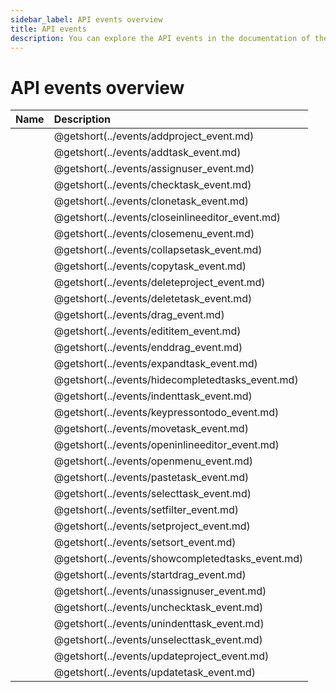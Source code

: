 ```yaml
---
sidebar_label: API events overview
title: API events 
description: You can explore the API events in the documentation of the DHTMLX JavaScript To Do List library. Browse developer guides and API reference, try out code examples and live demos, and download a free 30-day evaluation version of DHTMLX To Do List.
---
```


# API events overview


| Name                                      | Description                                      |
| :---------------------------------------- | :----------------------------------------------- |
| [](../events/addproject_event.md)         | @getshort(../events/addproject_event.md)         |
| [](../events/addtask_event.md)            | @getshort(../events/addtask_event.md)            |
| [](../events/assignuser_event.md)         | @getshort(../events/assignuser_event.md)         |
| [](../events/checktask_event.md)          | @getshort(../events/checktask_event.md)          |
| [](../events/clonetask_event.md)          | @getshort(../events/clonetask_event.md)          |
| [](../events/closeinlineeditor_event.md)  | @getshort(../events/closeinlineeditor_event.md)  |
| [](../events/closemenu_event.md)          | @getshort(../events/closemenu_event.md)          |
| [](../events/collapsetask_event.md)       | @getshort(../events/collapsetask_event.md)       |
| [](../events/copytask_event.md)           | @getshort(../events/copytask_event.md)           |
| [](../events/deleteproject_event.md)      | @getshort(../events/deleteproject_event.md)      |
| [](../events/deletetask_event.md)         | @getshort(../events/deletetask_event.md)         |
| [](../events/drag_event.md)               | @getshort(../events/drag_event.md)               |
| [](../events/edititem_event.md)           | @getshort(../events/edititem_event.md)           |
| [](../events/enddrag_event.md)            | @getshort(../events/enddrag_event.md)            |
| [](../events/expandtask_event.md)         | @getshort(../events/expandtask_event.md)         |
| [](../events/hidecompletedtasks_event.md) | @getshort(../events/hidecompletedtasks_event.md) |
| [](../events/indenttask_event.md)         | @getshort(../events/indenttask_event.md)         |
| [](../events/keypressontodo_event.md)     | @getshort(../events/keypressontodo_event.md)     |
| [](../events/movetask_event.md)           | @getshort(../events/movetask_event.md)           |
| [](../events/openinlineeditor_event.md)   | @getshort(../events/openinlineeditor_event.md)   |
| [](../events/openmenu_event.md)           | @getshort(../events/openmenu_event.md)           |
| [](../events/pastetask_event.md)          | @getshort(../events/pastetask_event.md)          |
| [](../events/selecttask_event.md)         | @getshort(../events/selecttask_event.md)         |
| [](../events/setfilter_event.md)          | @getshort(../events/setfilter_event.md)          |
| [](../events/setproject_event.md)         | @getshort(../events/setproject_event.md)         |
| [](../events/setsort_event.md)            | @getshort(../events/setsort_event.md)            |
| [](../events/showcompletedtasks_event.md) | @getshort(../events/showcompletedtasks_event.md) |
| [](../events/startdrag_event.md)          | @getshort(../events/startdrag_event.md)          |
| [](../events/unassignuser_event.md)       | @getshort(../events/unassignuser_event.md)       |
| [](../events/unchecktask_event.md)        | @getshort(../events/unchecktask_event.md)        |
| [](../events/unindenttask_event.md)       | @getshort(../events/unindenttask_event.md)       |
| [](../events/unselecttask_event.md)       | @getshort(../events/unselecttask_event.md)       |
| [](../events/updateproject_event.md)      | @getshort(../events/updateproject_event.md)      |
| [](../events/updatetask_event.md)         | @getshort(../events/updatetask_event.md)         |
